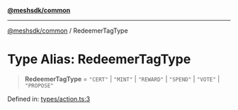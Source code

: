 [**@meshsdk/common**](../README.md)

***

[@meshsdk/common](../globals.md) / RedeemerTagType

# Type Alias: RedeemerTagType

> **RedeemerTagType** = `"CERT"` \| `"MINT"` \| `"REWARD"` \| `"SPEND"` \| `"VOTE"` \| `"PROPOSE"`

Defined in: [types/action.ts:3](https://github.com/MeshJS/mesh/blob/1abde1553cbd7cf2cf4e40197fc0de9e4a7d0f49/packages/mesh-common/src/types/action.ts#L3)
